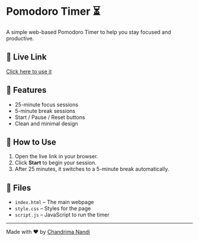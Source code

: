 # Pomodoro Timer ⏳

A simple web-based Pomodoro Timer to help you stay focused and productive.

## 🔗 Live Link

[Click here to use it](https://chandrinamandi.github.io/pomodro-timer/)

## 📝 Features

- 25-minute focus sessions
- 5-minute break sessions
- Start / Pause / Reset buttons
- Clean and minimal design

## 🚀 How to Use

1. Open the live link in your browser.
2. Click **Start** to begin your session.
3. After 25 minutes, it switches to a 5-minute break automatically.

## 📁 Files

- `index.html` – The main webpage
- `style.css` – Styles for the page
- `script.js` – JavaScript to run the timer

---

Made with ❤️ by [Chandrima Nandi](https://github.com/ChandrimaNandi)

